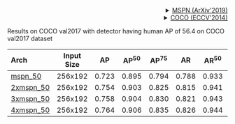 <!-- [ALGORITHM] -->

<details>
<summary align="right"><a href="https://arxiv.org/abs/1901.00148">MSPN (ArXiv'2019)</a></summary>

```bibtex
@article{li2019rethinking,
  title={Rethinking on Multi-Stage Networks for Human Pose Estimation},
  author={Li, Wenbo and Wang, Zhicheng and Yin, Binyi and Peng, Qixiang and Du, Yuming and Xiao, Tianzi and Yu, Gang and Lu, Hongtao and Wei, Yichen and Sun, Jian},
  journal={arXiv preprint arXiv:1901.00148},
  year={2019}
}
```

</details>

<!-- [DATASET] -->

<details>
<summary align="right"><a href="https://link.springer.com/chapter/10.1007/978-3-319-10602-1_48">COCO (ECCV'2014)</a></summary>

```bibtex
@inproceedings{lin2014microsoft,
  title={Microsoft coco: Common objects in context},
  author={Lin, Tsung-Yi and Maire, Michael and Belongie, Serge and Hays, James and Perona, Pietro and Ramanan, Deva and Doll{\'a}r, Piotr and Zitnick, C Lawrence},
  booktitle={European conference on computer vision},
  pages={740--755},
  year={2014},
  organization={Springer}
}
```

</details>

Results on COCO val2017 with detector having human AP of 56.4 on COCO val2017 dataset

| Arch                                          | Input Size |  AP   | AP<sup>50</sup> | AP<sup>75</sup> |  AR   | AR<sup>50</sup> |                     ckpt                      |                      log                      |
| :-------------------------------------------- | :--------: | :---: | :-------------: | :-------------: | :---: | :-------------: | :-------------------------------------------: | :-------------------------------------------: |
| [mspn_50](/configs/body/2d_kpt_sview_rgb_img/topdown_heatmap/coco/mspn50_coco_256x192.py) |  256x192   | 0.723 |      0.895      |      0.794      | 0.788 |      0.933      | [ckpt](https://download.openmmlab.com/mmpose/top_down/mspn/mspn50_coco_256x192-8fbfb5d0_20201123.pth) | [log](https://download.openmmlab.com/mmpose/top_down/mspn/mspn50_coco_256x192_20201123.log.json) |
| [2xmspn_50](/configs/body/2d_kpt_sview_rgb_img/topdown_heatmap/coco/2xmspn50_coco_256x192.py) |  256x192   | 0.754 |      0.903      |      0.825      | 0.815 |      0.941      | [ckpt](https://download.openmmlab.com/mmpose/top_down/mspn/2xmspn50_coco_256x192-c8765a5c_20201123.pth) | [log](https://download.openmmlab.com/mmpose/top_down/mspn/2xmspn50_coco_256x192_20201123.log.json) |
| [3xmspn_50](/configs/body/2d_kpt_sview_rgb_img/topdown_heatmap/coco/3xmspn50_coco_256x192.py) |  256x192   | 0.758 |      0.904      |      0.830      | 0.821 |      0.943      | [ckpt](https://download.openmmlab.com/mmpose/top_down/mspn/3xmspn50_coco_256x192-e348f18e_20201123.pth) | [log](https://download.openmmlab.com/mmpose/top_down/mspn/3xmspn50_coco_256x192_20201123.log.json) |
| [4xmspn_50](/configs/body/2d_kpt_sview_rgb_img/topdown_heatmap/coco/4xmspn50_coco_256x192.py) |  256x192   | 0.764 |      0.906      |      0.835      | 0.826 |      0.944      | [ckpt](https://download.openmmlab.com/mmpose/top_down/mspn/4xmspn50_coco_256x192-7b837afb_20201123.pth) | [log](https://download.openmmlab.com/mmpose/top_down/mspn/4xmspn50_coco_256x192_20201123.log.json) |
